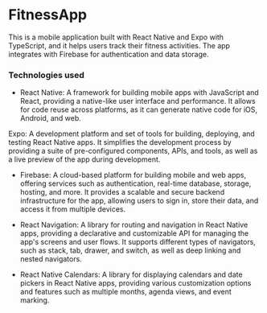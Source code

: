 # FitnessApp

This is a mobile application built with React Native and Expo with TypeScript, and it helps users track their fitness activities. The app integrates with Firebase for authentication and data storage.

### Technologies used

- React Native: A framework for building mobile apps with JavaScript and React, providing a native-like user interface and performance. It allows for code reuse across platforms, as it can generate native code for iOS, Android, and web.

Expo: A development platform and set of tools for building, deploying, and testing React Native apps. It simplifies the development process by providing a suite of pre-configured components, APIs, and tools, as well as a live preview of the app during development.

- Firebase: A cloud-based platform for building mobile and web apps, offering services such as authentication, real-time database, storage, hosting, and more. It provides a scalable and secure backend infrastructure for the app, allowing users to sign in, store their data, and access it from multiple devices.

- React Navigation: A library for routing and navigation in React Native apps, providing a declarative and customizable API for managing the app's screens and user flows. It supports different types of navigators, such as stack, tab, drawer, and switch, as well as deep linking and nested navigators.

- React Native Calendars: A library for displaying calendars and date pickers in React Native apps, providing various customization options and features such as multiple months, agenda views, and event marking.
